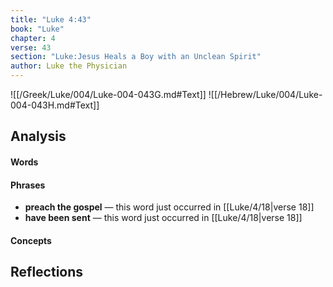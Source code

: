 ```yaml
---
title: "Luke 4:43"
book: "Luke"
chapter: 4
verse: 43
section: "Luke:Jesus Heals a Boy with an Unclean Spirit"
author: Luke the Physician
---
```

![[/Greek/Luke/004/Luke-004-043G.md#Text]]
![[/Hebrew/Luke/004/Luke-004-043H.md#Text]]

## Analysis

#### Words

#### Phrases
- **preach the gospel** — this word just occurred in [[Luke/4/18|verse 18]]
- **have been sent** — this word just occurred in [[Luke/4/18|verse 18]]

#### Concepts

## Reflections
